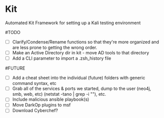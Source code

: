 # Kit
Automated Kit Framework for setting up a Kali testing environment


#TODO


- [ ] Clarify/Condense/Rename functions so that they're more organized and are less prone to getting the wrong order.
- [ ] Make an Active Directory dir in kit - move AD tools to that directory
- [ ] Add a CLI parameter to import a .zsh_history file

#FUTURE
- [ ] Add a cheat sheet into the individual (future) folders with generic command syntax, etc
- [ ] Grab all of the services & ports we started, dump to the user (neo4j, smb, web, etc) (netstat -tano | grep -i "<port>"), etc.
- [ ] Include malicious ansible playbook(s)
- [ ] Move DarkOp plugins to msf
- [ ] Download Cyberchef?